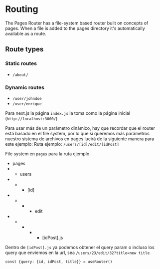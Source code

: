 # Routing

The Pages Router has a file-system based router built on concepts of pages. When a file is added to the pages directory it's automatically available as a route.

## Route types

### **Static routes**

- `/about/`

### **Dynamic routes**

- `/user/johndoe`
- `/user/enrique`

Para next.js la página `index.js` la toma como la página inicial (`http://localhost:3000/`)

Para usar más de un parámetro dinámico, hay que recordar que el router está basado en el file system, por lo que si queremos más parámetros nuestro sistema de archivos en pages lucirá de la siguiente manera para este ejemplo:
Ruta ejemplo: `/users/[id]/edit/[idPost]`

File system en `pages` para la ruta ejemplo

- pages
- - users
- - - [id] 
- - - - edit
- - - - - [idPost].js

Dentro de `[idPost].js` ya podemos obtener el query param o incluso los query que enviemos en la url, sea `/users/23/edit/32?title=new title`

    const {query: {id, idPost, title}} = useRouter()
